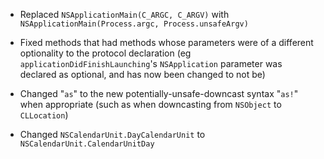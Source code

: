 * Replaced `NSApplicationMain(C_ARGC, C_ARGV)` with `NSApplicationMain(Process.argc, Process.unsafeArgv)`

* Fixed methods that had methods whose parameters were of a different optionality to the protocol declaration (eg `applicationDidFinishLaunching`'s `NSApplication` parameter was declared as optional, and has now been changed to not be)

* Changed "`as`" to the new potentially-unsafe-downcast syntax "`as!`" when appropriate (such as when downcasting from `NSObject` to `CLLocation`)

* Changed `NSCalendarUnit.DayCalendarUnit` to `NSCalendarUnit.CalendarUnitDay`
